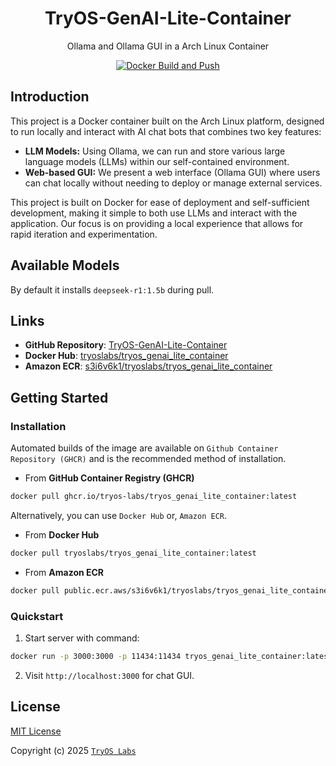 <div align="center">

# TryOS-GenAI-Lite-Container

Ollama and Ollama GUI in a Arch Linux Container

[![Docker Build and Push](https://github.com/TryOS-Labs/TryOS-GenAI-Lite-Container/actions/workflows/Docker%20Build%20and%20Push.yaml/badge.svg)](https://github.com/TryOS-Labs/TryOS-GenAI-Lite-Container/actions/workflows/Docker%20Build%20and%20Push.yaml)

</div>

## Introduction

This project is a Docker container built on the Arch Linux platform, designed to run locally and interact with AI chat bots that combines two key features:

-   **LLM Models:** Using Ollama, we can run and store various large language models (LLMs) within our self-contained environment.
-   **Web-based GUI:** We present a web interface (Ollama GUI) where users can chat locally without needing to deploy or manage external services.

This project is built on Docker for ease of deployment and self-sufficient development, making it simple to both use LLMs and interact with the application. Our focus is on providing a local experience that allows for rapid iteration and experimentation.

## Available Models

By default it installs `deepseek-r1:1.5b` during pull.

## Links

-   **GitHub Repository**: [TryOS-GenAI-Lite-Container](https://github.com/TryOS-Labs/TryOS-GenAI-Lite-Container)
-   **Docker Hub**: [tryoslabs/tryos_genai_lite_container](https://hub.docker.com/r/tryoslabs/tryos_genai_lite_container)
-   **Amazon ECR**: [s3i6v6k1/tryoslabs/tryos_genai_lite_container](https://public.ecr.aws/s3i6v6k1/tryoslabs/tryos_genai_lite_container:latest)

## Getting Started

### Installation

Automated builds of the image are available on `Github Container Repository (GHCR)` and is the recommended method of installation.

-   From **GitHub Container Registry (GHCR)**

```bash
docker pull ghcr.io/tryos-labs/tryos_genai_lite_container:latest
```

 Alternatively, you can use `Docker Hub` or, `Amazon ECR`.
 
-   From **Docker Hub**

```bash
docker pull tryoslabs/tryos_genai_lite_container:latest
```

-   From **Amazon ECR**

```bash
docker pull public.ecr.aws/s3i6v6k1/tryoslabs/tryos_genai_lite_container:latest
```

### Quickstart

1.  Start server with command:

```bash
docker run -p 3000:3000 -p 11434:11434 tryos_genai_lite_container:latest
```

2. Visit `http://localhost:3000` for chat GUI.

## License

[MIT License](https://github.com/TryOS-Labs/TryOS-GenAI-Lite-Container/blob/main/LICENSE)

Copyright (c) 2025 [`TryOS Labs`](https://github.com/TryOS-Labs)
